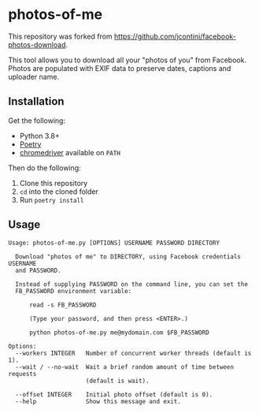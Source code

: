 # photos-of-me

This repository was forked from https://github.com/jcontini/facebook-photos-download.

This tool allows you to download all your "photos of you" from Facebook. Photos are populated with EXIF data to preserve dates, captions and uploader name.


## Installation

Get the following:

- Python 3.8+
- [Poetry](https://python-poetry.org)
- [chromedriver](http://chromedriver.chromium.org/downloads) available on `PATH`

Then do the following:

1. Clone this repository
2. `cd` into the cloned folder
3. Run `poetry install`


## Usage

```
Usage: photos-of-me.py [OPTIONS] USERNAME PASSWORD DIRECTORY

  Download "photos of me" to DIRECTORY, using Facebook credentials USERNAME
  and PASSWORD.

  Instead of supplying PASSWORD on the command line, you can set the
  FB_PASSWORD environment variable:

      read -s FB_PASSWORD

      (Type your password, and then press <ENTER>.)

      python photos-of-me.py me@mydomain.com $FB_PASSWORD

Options:
  --workers INTEGER   Number of concurrent worker threads (default is 1).
  --wait / --no-wait  Wait a brief random amount of time between requests
                      (default is wait).

  --offset INTEGER    Initial photo offset (default is 0).
  --help              Show this message and exit.
```
